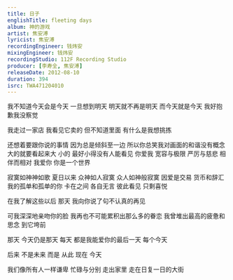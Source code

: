```yaml
---
title: 日子
englishTitle: fleeting days
album: 神的游戏
artist: 焦安溥
lyricist: 焦安溥
recordingEngineer: 钱炜安
mixingEngineer: 钱炜安
recordingStudio: 112F Recording Studio
producer: [李寿全, 焦安溥]
releaseDate: 2012-08-10
duration: 394
isrc: TWA471204010
---
```

我不知道今天会是今天
一旦想到明天 明天就不再是明天
而今天就是今天
我好抱歉我没察觉

我走过一家店
我看见它卖的
但不知道里面 有什么是我想挑拣

还想着要跟你说的事情
因为总是倾斜至一边
所以你总笑我对画面的和谐没有概念
大的就要看起来大
小的 最好小得没有人能看见
你爱我 宽容与极限 严厉与慈悲
相伴而相对
我爱你 你是一个世界

寂寞如神神如歌
夏日以来
众神如人寂寞 众人如神般寂寞
因爱是交易 货币和辞汇
我的孤单和孤单的你 卡在之间
各自无言
彼此看见
只剩喜悦

在我了解这些以后 那天
我向你说了句不认真的再见

可我深深地亲吻你的脸
我再也不可能累积出那么多的眷恋
我曾堆出最高的疲惫和思念
到它垮前

那天
今天仍是那天
每天 都是我能爱你的最后一天
每个今天

后来 不是未来 而是
从此 现在 今天

我们像所有人一样谦卑
忙碌与分别
走出家里 走在日复一日的大街